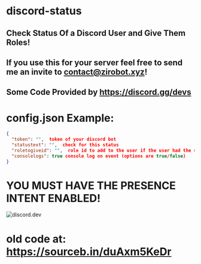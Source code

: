 # discord-status
## Check Status Of a Discord User and Give Them Roles!

## If you use this for your server feel free to send me an invite to contact@zirobot.xyz!

## Some Code Provided by https://discord.gg/devs

# config.json Example:
```json
{
  "token": "",  token of your discord bot
  "statustext": "",  check for this status
  "roletogiveid": "",  role id to add to the user if the user had the statustext
  "consolelogs": true console log on event (options are true/false)
}
```

# YOU MUST HAVE THE PRESENCE INTENT ENABLED!


![discord.dev](https://cdn.discordapp.com/attachments/628197645537771530/843545696245252136/unknown.png)


# old code at: https://sourceb.in/duAxm5KeDr
